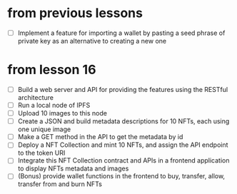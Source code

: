 
# from previous lessons
- [ ] Implement a feature for importing a wallet by pasting a seed phrase of private key as an alternative to creating a new one



# from lesson 16
- [ ] Build a web server and API for providing the features using the RESTful architecture
- [ ] Run a local node of IPFS
- [ ] Upload 10 images to this node
- [ ] Create a JSON and build metadata descriptions for 10 NFTs, each using one unique image
- [ ] Make a GET method in the API to get the metadata by id
- [ ] Deploy a NFT Collection and mint 10 NFTs, and assign the API endpoint to the token URI
- [ ] Integrate this NFT Collection contract and APIs in a frontend application to display NFTs metadata and images
- [ ] (Bonus) provide wallet functions in the frontend to buy, transfer, allow, transfer from and burn NFTs